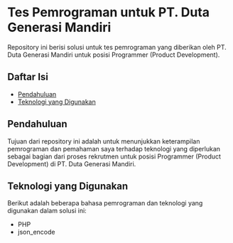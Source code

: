 # Tes Pemrograman untuk PT. Duta Generasi Mandiri

Repository ini berisi solusi untuk tes pemrograman yang diberikan oleh PT. Duta Generasi Mandiri untuk posisi Programmer (Product Development).

## Daftar Isi

- [Pendahuluan](#pendahuluan)
- [Teknologi yang Digunakan](#teknologi-yang-digunakan)

## Pendahuluan

Tujuan dari repository ini adalah untuk menunjukkan keterampilan pemrograman dan pemahaman saya terhadap teknologi yang diperlukan sebagai bagian dari proses rekrutmen untuk posisi Programmer (Product Development) di PT. Duta Generasi Mandiri.

## Teknologi yang Digunakan

Berikut adalah beberapa bahasa pemrograman dan teknologi yang digunakan dalam solusi ini:

- PHP
- json_encode
